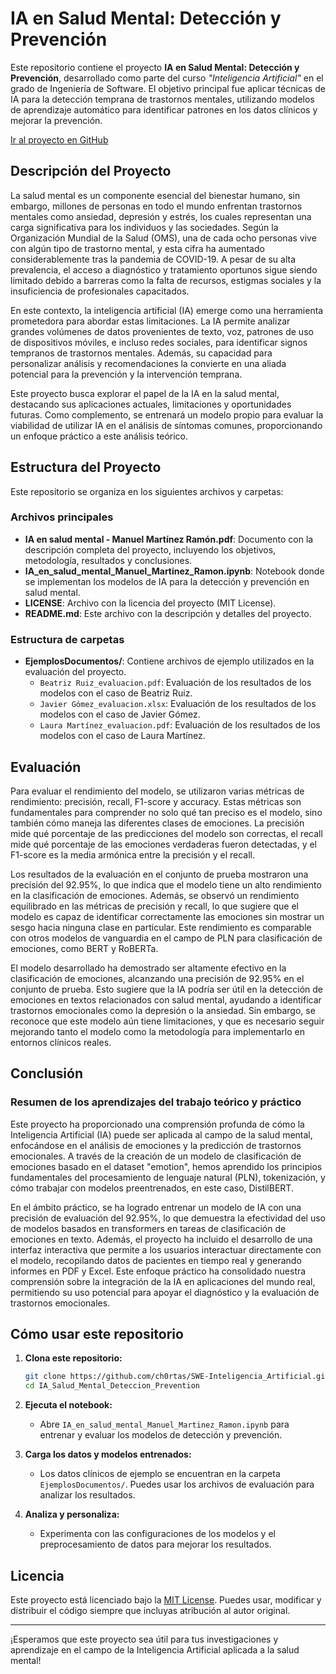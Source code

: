 # IA en Salud Mental: Detección y Prevención

Este repositorio contiene el proyecto **IA en Salud Mental: Detección y Prevención**, desarrollado como parte del curso _"Inteligencia Artificial"_ en el grado de Ingeniería de Software. El objetivo principal fue aplicar técnicas de IA para la detección temprana de trastornos mentales, utilizando modelos de aprendizaje automático para identificar patrones en los datos clínicos y mejorar la prevención.

[Ir al proyecto en GitHub](https://github.com/ch0rtas/SWE-Inteligencia_Artificial/tree/main/IA_Salud_Mental_Deteccion_Prevention)

## Descripción del Proyecto

La salud mental es un componente esencial del bienestar humano, sin embargo, millones de personas en todo el mundo enfrentan trastornos mentales como ansiedad, depresión y estrés, los cuales representan una carga significativa para los individuos y las sociedades. Según la Organización Mundial de la Salud (OMS), una de cada ocho personas vive con algún tipo de trastorno mental, y esta cifra ha aumentado considerablemente tras la pandemia de COVID-19. A pesar de su alta prevalencia, el acceso a diagnóstico y tratamiento oportunos sigue siendo limitado debido a barreras como la falta de recursos, estigmas sociales y la insuficiencia de profesionales capacitados. 

En este contexto, la inteligencia artificial (IA) emerge como una herramienta prometedora para abordar estas limitaciones. La IA permite analizar grandes volúmenes de datos provenientes de texto, voz, patrones de uso de dispositivos móviles, e incluso redes sociales, para identificar signos tempranos de trastornos mentales. Además, su capacidad para personalizar análisis y recomendaciones la convierte en una aliada potencial para la prevención y la intervención temprana. 

Este proyecto busca explorar el papel de la IA en la salud mental, destacando sus aplicaciones actuales, limitaciones y oportunidades futuras. Como complemento, se entrenará un modelo propio para evaluar la viabilidad de utilizar IA en el análisis de síntomas comunes, proporcionando un enfoque práctico a este análisis teórico.

## Estructura del Proyecto

Este repositorio se organiza en los siguientes archivos y carpetas:

### **Archivos principales**

- **IA en salud mental - Manuel Martínez Ramón.pdf**: Documento con la descripción completa del proyecto, incluyendo los objetivos, metodología, resultados y conclusiones.
- **IA_en_salud_mental_Manuel_Martinez_Ramon.ipynb**: Notebook donde se implementan los modelos de IA para la detección y prevención en salud mental.
- **LICENSE**: Archivo con la licencia del proyecto (MIT License).
- **README.md**: Este archivo con la descripción y detalles del proyecto.

### **Estructura de carpetas**

- **EjemplosDocumentos/**: Contiene archivos de ejemplo utilizados en la evaluación del proyecto.
  - `Beatriz Ruiz_evaluacion.pdf`: Evaluación de los resultados de los modelos con el caso de Beatriz Ruiz.
  - `Javier Gómez_evaluacion.xlsx`: Evaluación de los resultados de los modelos con el caso de Javier Gómez.
  - `Laura Martínez_evaluacion.pdf`: Evaluación de los resultados de los modelos con el caso de Laura Martínez.

## Evaluación

Para evaluar el rendimiento del modelo, se utilizaron varias métricas de rendimiento: precisión, recall, F1-score y accuracy. Estas métricas son fundamentales para comprender no solo qué tan preciso es el modelo, sino también cómo maneja las diferentes clases de emociones. La precisión mide qué porcentaje de las predicciones del modelo son correctas, el recall mide qué porcentaje de las emociones verdaderas fueron detectadas, y el F1-score es la media armónica entre la precisión y el recall.

Los resultados de la evaluación en el conjunto de prueba mostraron una precisión del 92.95%, lo que indica que el modelo tiene un alto rendimiento en la clasificación de emociones. Además, se observó un rendimiento equilibrado en las métricas de precisión y recall, lo que sugiere que el modelo es capaz de identificar correctamente las emociones sin mostrar un sesgo hacia ninguna clase en particular. Este rendimiento es comparable con otros modelos de vanguardia en el campo de PLN para clasificación de emociones, como BERT y RoBERTa. 

El modelo desarrollado ha demostrado ser altamente efectivo en la clasificación de emociones, alcanzando una precisión de 92.95% en el conjunto de prueba. Esto sugiere que la IA podría ser útil en la detección de emociones en textos relacionados con salud mental, ayudando a identificar trastornos emocionales como la depresión o la ansiedad. Sin embargo, se reconoce que este modelo aún tiene limitaciones, y que es necesario seguir mejorando tanto el modelo como la metodología para implementarlo en entornos clínicos reales.

## Conclusión

### Resumen de los aprendizajes del trabajo teórico y práctico

Este proyecto ha proporcionado una comprensión profunda de cómo la Inteligencia Artificial (IA) puede ser aplicada al campo de la salud mental, enfocándose en el análisis de emociones y la predicción de trastornos emocionales. A través de la creación de un modelo de clasificación de emociones basado en el dataset "emotion", hemos aprendido los principios fundamentales del procesamiento de lenguaje natural (PLN), tokenización, y cómo trabajar con modelos preentrenados, en este caso, DistilBERT.

En el ámbito práctico, se ha logrado entrenar un modelo de IA con una precisión de evaluación del 92.95%, lo que demuestra la efectividad del uso de modelos basados en transformers en tareas de clasificación de emociones en texto. Además, el proyecto ha incluido el desarrollo de una interfaz interactiva que permite a los usuarios interactuar directamente con el modelo, recopilando datos de pacientes en tiempo real y generando informes en PDF y Excel. Este enfoque práctico ha consolidado nuestra comprensión sobre la integración de la IA en aplicaciones del mundo real, permitiendo su uso potencial para apoyar el diagnóstico y la evaluación de trastornos emocionales.

## Cómo usar este repositorio

1. **Clona este repositorio:**  
   ```bash
   git clone https://github.com/ch0rtas/SWE-Inteligencia_Artificial.git
   cd IA_Salud_Mental_Deteccion_Prevention
   ```

2. **Ejecuta el notebook:**  
   - Abre `IA_en_salud_mental_Manuel_Martinez_Ramon.ipynb` para entrenar y evaluar los modelos de detección y prevención.

3. **Carga los datos y modelos entrenados:**  
   - Los datos clínicos de ejemplo se encuentran en la carpeta `EjemplosDocumentos/`. Puedes usar los archivos de evaluación para analizar los resultados.

4. **Analiza y personaliza:**  
   - Experimenta con las configuraciones de los modelos y el preprocesamiento de datos para mejorar los resultados.

## Licencia

Este proyecto está licenciado bajo la [MIT License](LICENSE). Puedes usar, modificar y distribuir el código siempre que incluyas atribución al autor original.

---

¡Esperamos que este proyecto sea útil para tus investigaciones y aprendizaje en el campo de la Inteligencia Artificial aplicada a la salud mental!
